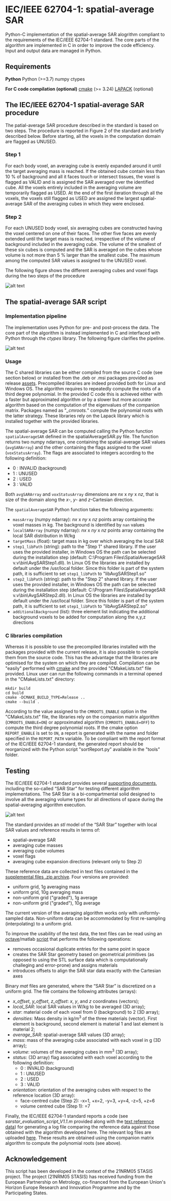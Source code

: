 # IEC/IEEE 62704-1: spatial-average SAR
Python-C implementation of the spatial-average SAR alogrithm compliant to the requirements of the IEC/IEEE 62704-1 standard. The core parts of the algorithm are implemented in C in order to improve the code efficiency. Input and output data are managed in Python.

## Requirements
**Python**
Python (>=3.7)
numpy
ctypes

**For C code compilation (optional)**
[cmake](https://cmake.org/) (>= 3.24)
[LAPACK](https://www.netlib.org/lapack/) (optional)

## The IEC/IEEE 62704-1 spatial-average SAR procedure
The patial-average SAR procedure described in the standard is based on two steps. The procedure is reported in Figure 2 of the standard and briefly described below. 
Before starting, all the voxels in the computation domain are flagged as UNUSED.

### Step 1
For each body voxel, an averaging cube is evenly expanded around it until the target averaging mass is reached. If the obtained cube contain less than 10 % of background and all it faces touch or intersect tissues, the voxel is flagged as VALID and is assigned the SAR averaged over the identified cube. All the voxels entirely included in the averaging volume are temporarily flagged as USED. At the end of the first iteration through all the voxels, the voxels still flagged as USED are assigned the largest spatial-average SAR of the averaging cubes in which they were enclosed.

### Step 2
For each UNUSED body voxel, six averaging cubes are constructed having the voxel centered on one of their faces. The other five faces are evenly extended until the target mass is reached, irrespective of the volume of background included in the averaging cube. The volume of the smallest of these six cubes is computed and the SAR is averaged on the cubes whose volume is not more than 5 % larger than the smallest cube. The maximum among the computed SAR values is assigned to the UNUSED voxel.

The following figure shows the different averaging cubes and voxel flags during the two steps of the procedure

![alt text](https://github.com/umbertozanovello/IEC-IEEE-62704-1-spatial-average-SAR/blob/main/images/AveragingCubes.jpg?raw=true)

## The spatial-average SAR script

### Implementation pipeline
The implementation uses Python for pre- and post-process the data. The core part of the algorithm is instead implemented in C and interfaced with Python through the *ctypes* library. The following figure clarifies the pipeline.

![alt text](https://github.com/umbertozanovello/IEC-IEEE-62704-1-spatial-average-SAR/blob/main/images/pipeline.jpg?raw=true)

### Usage
The C shared libraries can be either compiled from the source C code (see section below) or installed from the .deb or .msi packages provided as release [assets](https://github.com/umbertozanovello/IEC-IEEE-62704-1-spatial-average-SAR/releases/tag/v0.1). Precompiled libraries are indeed provided both for Linux and Windows OS. The algorithm requires to repeatedly compute the roots of a third degree polynomial. In the provided C code this is achieved either with a faster but approximated algorithm or by a slower but more accurate algorithm based on the computation of the eigenvalues of the companion matrix. Packages named as "*_cmroots.*" compute the polynomial roots with the latter strategy. These libraries rely on the Lapack library which is installed together with the provided libraries.

The spatial-average SAR can be computed calling the Python function `spatialAverageSAR` defined in the spatialAverageSAR.py file. The function returns two numpy ndarrays, one containing the spatial-average SAR values (`avgSARArray`) and the other containing the flags assigned to the voxel (`voxStatusArray`). The flags are associated to integers according to the following definition:
- 0 : INVALID (background)
- 1 : UNUSED
- 2 : USED
- 3 : VALID

Both `avgSARArray` and `voxStatusArray` dimensions are *nx* x *ny* x *nz*, that is size of the domain along the *x*-, *y*- and *z*-Cartesian direction.

The `spatialAverageSAR` Python function takes the following arguments:
- `massArray` (numpy ndarray): *nx* x *ny* x *nz* points array containing the voxel masses in kg. The background is identified by `nan` values
- `localSARArray` (numpy ndarray): *nx* x *ny* x *nz* points array containing the local SAR distribution in W/kg
- `targetMass` (float): target mass in kg over which averaging the local SAR
- `step1_libPath` (string): path to the "Step 1" shared library. If the user uses the provided installer, in Windows OS the path can be selected during the installation step (default: C:\Program Files\SpatialAverageSAR v.v\bin\AvgSARStep1.dll). In Linux OS the libraries are installed by default under the /usr/local folder. Since this folder is part of the system path, it is sufficient to set  `step1_libPath` to "libAvgSARStep1.so"
- `step2_libPath` (string): path to the "Step 2" shared library. If the user uses the provided installer, in Windows OS the path can be selected during the installation step (default: C:\Program Files\SpatialAverageSAR v.v\bin\AvgSARStep2.dll). In Linux OS the libraries are installed by default under the /usr/local folder. Since this folder is part of the system path, it is sufficient to set  `step1_libPath` to "libAvgSARStep2.so"
- `additionalBackground` (list): three element list indicating the additional background voxels to be added for computation along the x,y,z directions

### C libraries compilation
Whereas it is possible to use the precompiled libraries installed with the packages provided with the current release, it is also possible to compile them from the source code. This has the advantage that the libraries are optimised for the system on which they are compiled. Compilation can be "easily" performed with [cmake](https://cmake.org/) and the provided "CMakeLists.txt" file provided. Linux user can run the following commands in a terminal opened in the "CMakeLists.txt" directory:
```
mkdir build
cd build
cmake -DCMAKE_BUILD_TYPE=Release ..
cmake --build .
```
According to the value assigned to the `CMROOTS_ENABLE` option in the "CMakeLists.txt" file, the libraries rely on the companion matrix algorithm (`CMROOTS_ENABLE=ON`) or approximated algorithm (`CMROOTS_ENABLE=OFF`) to compute the third degree polynomial roots. 
If the cmake option `REPORT_ENABLE` is set to `ON`, a report is generated with the name and folder specified in the `REPORT_PATH` variable. To be compliant with the report format of the IEC/IEEE 62704-1 standard, the generated report should be reorganized with the Python script "sortReport.py" available in the "tools" folder.

## Testing
The IEC/IEEE 62704-1 standard provides several [supporting documents](https://www.iec.ch/dyn/www/f?p=103:227:0::::FSP_ORG_ID,FSP_LANG_ID:1303,25), including the so-called “SAR Star” for testing different algorithm implementations. The SAR Star is a bi-compartmental solid designed to involve all the averaging volume types for all directions of space during the spatial-averaging algorithm execution.

![alt text](https://github.com/umbertozanovello/IEC-IEEE-62704-1-spatial-average-SAR/blob/main/images/SARStarExploded.png?raw=true)

The standard provides an *stl* model of the “SAR Star” together with local SAR values and reference results in terms of:
- spatial-average SAR
- averaging cube masses
- averaging cube volumes
- voxel flags
- averaging cube expansion directions (relevant only to Step 2)

These reference data are collected in text files contained in the [supplemental files .zip archive](https://assets.iec.ch/public/tc106/62704-1_supplemental_files.zip?2024111817). Four versions are provided:
- uniform grid, 1g averaging mass
- uniform grid, 10g averaging mass
- non-uniform grid ("graded"), 1g average
- non-uniform grid ("graded"), 10g average

The current version of the averaging algorithm works only with uniformly-sampled data. Non-uniform data can be accommodated by first re-sampling (interpolating) to a uniform grid.

To improve the usability of the test data, the text files can be read using an [octave](https://octave.org/)/matlab [script](tools/prepare_SAR_star_data.m) that performs the following operations:
- removes occasional duplicate entries for the same point in space
- creates the SAR Star geometry based on geometrical primitives (as opposed to using the STL surface data which is computationally challeging and error-prone) and assigns materials 
- introduces offsets to align the SAR star data exactly with the Cartesian axes

Binary *mat* files are generated, where the “SAR Star” is discretized on a uniform grid. The file contains the following attributes (arrays):
- *x_offset*, *y_offset*, *z_offset*: *x*, *y*, and *z* coordinates (vectors);
- *local_SAR*: local SAR values in W/kg to be averaged (3D array);
- *star*: material code of each voxel from 0 (background) to 2 (3D array);
- *densities*: Mass density in kg/m<sup>3</sup> of the three materials (vector). First element is background, second element is material 1 and last element is material 2;
- *average_SAR*: spatial-average SAR values (3D array);
- *mass*: mass of the averaging cube associated with each voxel in g (3D array);
- *volume*: volumes of the averaging cubes in mm<sup>3</sup> (3D array);
- *status*: (3D array) flag associated with each voxel according to the following definition:
    - 0 : INVALID (background)
    - 1 : UNUSED
    - 2 : USED
    - 3 : VALID
- *orientation*: orientation of the averaging cubes with respect to the reference location (3D array):
    - face-centred cube (Step 2): -x=1, +x=2, -y=3, +y=4, -z=5, +z=6
    - volume centred cube (Step 1): =7

Finally, the IEC/IEEE 62704-1 standard reports a code (see *sarstar_evaluation_script_V1.1.m* provided along with the [text reference data](https://assets.iec.ch/public/tc106/62704-1_supplemental_files.zip?2024111817)) for generating a log file comparing the reference data against those obtained with the algorithm developed here. The relevant log files are uploaded [here](https://github.com/umbertozanovello/IEC-IEEE-62704-1-spatial-average-SAR/tree/main/others).
These results are obtained using the companion matrix algorithm to compute the polynomial roots (see above).

## Acknowledgement
This script has been developed in the context of the 21NRM05 STASIS project. The project (21NRM05 STASIS) has received funding from the European Partnership on Metrology, co-financed from the European Union's Horizon Europe Research and Innovation Programme and by the Participating States.
